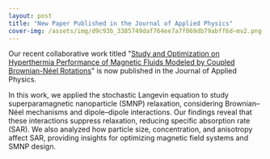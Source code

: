 ```yaml
---
layout: post
title: "New Paper Published in the Journal of Applied Physics"
cover-img: /assets/img/d9c93b_3385749daf764ee7a7f069db79abff6d~mv2.png
---
```

Our recent collaborative work titled "[Study and Optimization on Hyperthermia Performance of Magnetic Fluids Modeled by Coupled Brownian-Néel Rotations](https://pubs.aip.org/aip/jap/article/137/5/054702/3334091/Study-and-optimization-on-hyperthermia-performance?searchresult=1)" is now published in the Journal of Applied Physics.

  

In this work, we applied the stochastic Langevin equation to study superparamagnetic nanoparticle (SMNP) relaxation, considering Brownian–Néel mechanisms and dipole–dipole interactions. Our findings reveal that these interactions suppress relaxation, reducing specific absorption rate (SAR). We also analyzed how particle size, concentration, and anisotropy affect SAR, providing insights for optimizing magnetic field systems and SMNP design.
